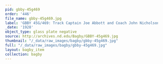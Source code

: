 ```yaml
---
pid: gbby-45g469
order: '446'
file_name: gbby-45g469.jpg
label: 'GBBY 45G/469: Track Captain Joe Abbott and Coach John Nicholson - 1928'
_date: '1928'
object_type: glass plate negative
source: http://archives.nd.edu/Bagby/GBBY-45g469.jpg
thumbnail: "/_data/raw_images/bagby/gbby-45g469.jpg"
full: "/_data/raw_images/bagby/gbby-45g469.jpg"
layout: bagby_item
collection: bagby
---
```


